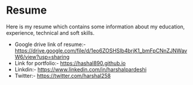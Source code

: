 # Resume

Here is my resume which contains some information about my education, experience, technical and soft skills.

- Google drive link of resume:- https://drive.google.com/file/d/1eo6ZOSHSIb4brjK1_bmFpCNnZJNWavW6/view?usp=sharing
- Link for portfolio:- https://hashal890.github.io
- Linkdin:- https://www.linkedin.com/in/harshalpardeshi
- Twitter:- https://twitter.com/harshal258
